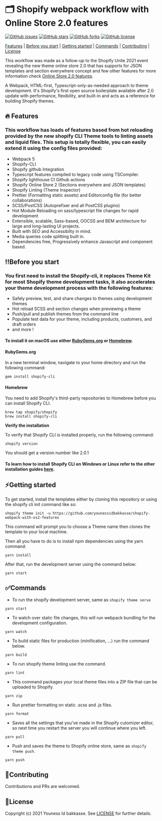 # 🗂 Shopify webpack workflow with Online Store 2.0 features

[![GitHub issues](https://img.shields.io/github/issues/younessidbakkasse/shopify-webpack-with-os2-features)](https://GitHub.com/younessidbakkasseshopify-webpack-with-os2-features/issues/)
[![GitHub stars](https://img.shields.io/github/stars/younessidbakkasse/shopify-webpack-with-os2-features)](https://GitHub.com/younessidbakkasseshopify-webpack-with-os2-features/stargazers/)
[![GitHub forks](https://img.shields.io/github/forks/younessidbakkasse/shopify-webpack-with-os2-features)](https://GitHub.com/younessidbakkasseshopify-webpack-with-os2-features/network/)
[![GitHub license](https://img.shields.io/github/license/younessidbakkasse/shopify-webpack-with-os2-features)](https://github.com/younessidbakkasse/shopify-webpack-with-os2-features/blob/master/LICENSE)

[Features](#features) |
[Before you start](#before-you-start) |
[Getting started](#getting-started) |
[Commands](#commands) |
[Contributing](#contributing) |
[License](#license)

This workflow was made as a follow-up to the Shopify Unite 2021 event revealing the new theme online store 2.0 that has supports for JSON templates and section everywhere concept and few other features for more information check [Online Store 2.0 features](https://www.shopify.com/partners/blog/shopify-online-store).

A Webpack, HTML-first, Typescript-only-as-needed approach to theme development. It's Shopify's first open source boilerplate available after 2.0 update with performance, flexibility, and built-in and acts as a reference for building Shopify themes.

## 🔥 Features

### This workflow has loads of features based from hot reloading provided by the new shopify CLI Theme tools to linting assets and liquid files. This setup is totally flexible, you can easily extend it using the config files provided:

- Webpack 5
- Shopify-CLI
- Shopify github Integration
- Typescript features compiled to legacy code using TSCompiler.
- Shopify lighthouse CI Github actions
- Shopify Online Store 2 (Sections everywhere and JSON templates)
- Shopify Linting (Theme Inspector)
- Prettier (Formatting static assets) and Editorconfig file (for better collaborations)
- SCSS/PostCSS (Autoprefixer and all PostCSS plugins)
- Hot Module Reloading on sass/typescript file changes for rapid development
- Extensible, scalable, Sass-based, OOCSS and BEM architecture for large and long-lasting UI projects.
- Built with SEO and Accessibilty in mind.
- Media queries code splitting built in.
- Dependencies free, Progressively enhance Javascript and component based.

## ‼️Before you start

### You first need to install the Shopify-cli, it replaces Theme Kit for most Shopify theme development tasks, it also accelerates your theme development process with the following features:

- Safely preview, test, and share changes to themes using development themes
- Hot reload SCSS and section changes when previewing a theme
- Push/pull and publish themes from the command line
- Populate test data for your theme, including products, customers, and draft orders
- and more !

#### To install it on macOS use either [RubyGems.org](https://rubygems.org/) or [Homebrew](https://brew.sh/).

#### **RubyGems.org**

In a new terminal window, navigate to your home directory and run the following command:

```shell
gem install shopify-cli
```

#### **Homebrew**

You need to add Shopify's third-party repositories to Homebrew before you can install Shopify CLI.

```shell
brew tap shopify/shopify
brew install shopify-cli
```

**Verify the installation**

To verify that Shopify CLI is installed properly, run the following command:

```shell
shopify version
```

You should get a version number like 2.0.1

#### To learn how to install Shopify CLI on Windows or Linux refer to the other installation guides [here](https://shopify.dev/themes/tools/cli/installation).

## ⚡️Getting started

To get started, install the templates either by cloning this repository or using the shopify cli init command like so:

```shell
shopify theme init -u https://github.com/younessidbakkasse/shopify-webpack-with-os2-features
```

This command will prompt you to choose a Theme name then clones the template to your local machine.

Then all you have to do is to install npm dependencies using the yarn command:

```shell
yarn install
```

After that, run the development server using the command below:

```shell
yarn start
```

## ✅Commands

- To run the shopify development server, same as `shopify theme serve`

```shell
yarn start
```

- To watch over static file changes, this will run webpack bundling for the development configuration.

```shell
yarn watch
```

- To build static files for production (minification, ...) run the command below.

```shell
yarn build
```

- To run shopify theme linting use the command.

```shell
yarn lint
```

- This command packages your local theme files into a ZIP file that can be uploaded to Shopify.

```shell
yarn zip
```

- Run prettier formatting on static .scss and .js files.

```shell
yarn format
```

- Saves all the settings that you've made in the Shopify cutomizer editor, so next time you restart the server you will continue where you left.

```shell
yarn pull
```

- Push and saves the theme to Shopify online store, same as `shopify theme push`.

```shell
yarn push
```

## 🙌Contributing

Contributions and PRs are welcomed.

## 📄License

Copyright (c) 2021 Youness Id bakkasse. See [LICENSE](/LICENSE) for further details.
